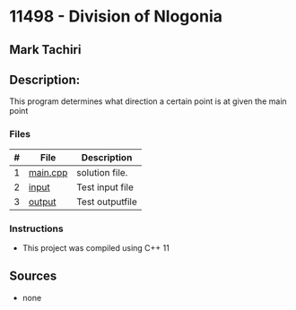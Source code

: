 # 11498 - Division of Nlogonia
## Mark Tachiri
## Description:
This program determines what direction a certain point is at given the main point
### Files

|   #   | File                       | Description                                                |
| :---: | -------------------------- | ---------------------------------------------------------- |
|   1   | [main.cpp](./main.cpp)     | solution file.                                             |
|   2   | [input](./input.txt)       | Test input file                                            |
|   3   | [output](./output.txt)     | Test outputfile                                            |

### Instructions

- This project was compiled using C++ 11

## Sources
- none
